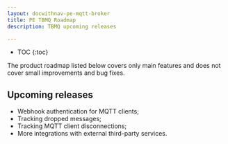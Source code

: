 ```yaml
---
layout: docwithnav-pe-mqtt-broker
title: PE TBMQ Roadmap
description: TBMQ upcoming releases

---
```


* TOC
{:toc}

The product roadmap listed below covers only main features and does not cover small improvements and bug fixes.

## Upcoming releases

* Webhook authentication for MQTT clients;
* Tracking dropped messages;
* Tracking MQTT client disconnections;
* More integrations with external third-party services.
